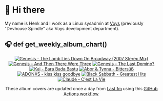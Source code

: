 # 👋 Hi there

My name is Henk and I work as a Linux sysadmin at <a href="https://www.voys.co/about/">Voys</a> (previously "Devhouse Spindle" aka Voys development department).

## 🎧 def get_weekly_album_chart()
<!-- lastfm -->
<p align="center"><a href="https://www.last.fm/music/Genesis/The+Lamb+Lies+Down+On+Broadway+(2007+Stereo+Mix)"><img src="https://lastfm.freetls.fastly.net/i/u/64s/141ef3fdd2dde02ad514b38b7a6c974f.png" title="Genesis - The Lamb Lies Down On Broadway (2007 Stereo Mix)"></a> <a href="https://www.last.fm/music/Genesis/And+Then+There+Were+Three"><img src="https://lastfm.freetls.fastly.net/i/u/64s/be1cd6a7be1a4d59ba672e00b0f7bccc.png" title="Genesis - And Then There Were Three"></a> <a href="https://www.last.fm/music/Genesis/The+Last+Domino%3F"><img src="https://lastfm.freetls.fastly.net/i/u/64s/77753f80ef79152f5241fb5be07f0071.jpg" title="Genesis - The Last Domino?"></a> <a href="https://www.last.fm/music/Kaj/Bara+Bada+Bastu"><img src="https://lastfm.freetls.fastly.net/i/u/64s/9c14a7fde5ffb041eb9398ff6951ffe0.jpg" title="Kaj - Bara Bada Bastu"></a> <a href="https://www.last.fm/music/Abor+&+Tynna/Bitters%C3%BC%C3%9F"><img src="https://lastfm.freetls.fastly.net/i/u/64s/506db9d06f7f6a2c08f73985ec9bf635.jpg" title="Abor & Tynna - Bittersüß"></a> <a href="https://www.last.fm/music/ADONXS/kiss+kiss+goodbye"><img src="https://lastfm.freetls.fastly.net/i/u/64s/caa3b3d3f82e8c57305b645741df0d96.jpg" title="ADONXS - kiss kiss goodbye"></a> <a href="https://www.last.fm/music/Black+Sabbath/Greatest+Hits"><img src="https://lastfm.freetls.fastly.net/i/u/64s/486f102fb1484602c6eeb41f6ede7f4d.jpg" title="Black Sabbath - Greatest Hits"></a> <a href="https://www.last.fm/music/Claude/C%27est+La+Vie"><img src="https://lastfm.freetls.fastly.net/i/u/64s/ea28884717c54d4c6cfd34c14fdccb1f.png" title="Claude - C'est La Vie"></a> </p>

<p align="center">These album covers are updated once a day from <a href="https://www.last.fm/user/hbokh">Last.fm</a> using this <a href="https://github.com/marketplace/actions/lastfm-to-markdown">GitHub Actions workflow</a>.</p>
